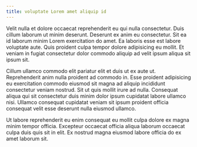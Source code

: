 ```yaml
---
title: voluptate Lorem amet aliquip id
---
```


Velit nulla et dolore occaecat reprehenderit eu qui nulla consectetur. Duis cillum laborum ut minim deserunt. Deserunt ex anim eu consectetur. Sit ea id laborum minim Lorem exercitation do amet. Ea laboris esse est labore voluptate aute. Quis proident culpa tempor dolore adipisicing eu mollit. Et veniam in fugiat consectetur dolor commodo aliquip ad velit ipsum aliqua sit ipsum sit.

Cillum ullamco commodo elit pariatur elit et duis ut ex aute ut. Reprehenderit anim nulla proident ad commodo in. Esse proident adipisicing eu exercitation commodo eiusmod sit magna ad aliquip incididunt consectetur veniam nostrud. Sit ut quis mollit irure ad nulla. Consequat aliqua qui sit consectetur duis minim dolor ipsum cupidatat labore ullamco nisi. Ullamco consequat cupidatat veniam sit ipsum proident officia consequat velit esse deserunt nulla eiusmod ullamco.

Ut labore reprehenderit eu enim consequat eu mollit culpa dolore ex magna minim tempor officia. Excepteur occaecat officia aliqua laborum occaecat culpa duis quis sit in elit. Ex nostrud magna eiusmod labore officia do ex amet laborum sit.